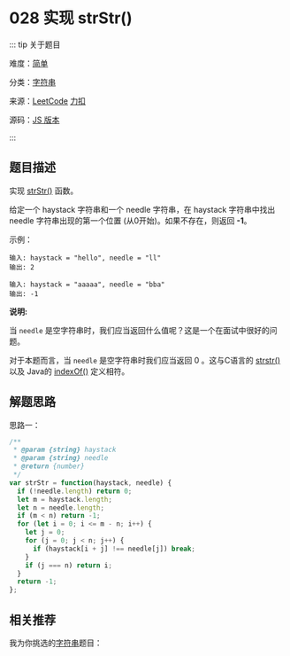 # 028 实现 strStr()

::: tip 关于题目

难度：[简单](/solution/easy/)

分类：[字符串](/art/string.html)

来源：[LeetCode](https://leetcode.com/problems/implement-strstr/)  [力扣](https://leetcode-cn.com/problems/implement-strstr/)

源码：[JS 版本](https://github.com/swpuLeo/cattle/blob/master/src/easy/Implement-strStr.js)

:::



## 题目描述

实现 [strStr()](https://baike.baidu.com/item/strstr/811469) 函数。

给定一个 haystack 字符串和一个 needle 字符串，在 haystack 字符串中找出 needle 字符串出现的第一个位置 (从0开始)。如果不存在，则返回  **-1**。

示例：

```
输入: haystack = "hello", needle = "ll"
输出: 2

输入: haystack = "aaaaa", needle = "bba"
输出: -1
```

**说明:**

当 `needle` 是空字符串时，我们应当返回什么值呢？这是一个在面试中很好的问题。

对于本题而言，当 `needle` 是空字符串时我们应当返回 0 。这与C语言的 [strstr()](https://baike.baidu.com/item/strstr/811469) 以及 Java的 [indexOf()](https://docs.oracle.com/javase/7/docs/api/java/lang/String.html#indexOf(java.lang.String)) 定义相符。



## 解题思路

思路一：

```js
/**
 * @param {string} haystack
 * @param {string} needle
 * @return {number}
 */
var strStr = function(haystack, needle) {
  if (!needle.length) return 0;
  let m = haystack.length;
  let n = needle.length;
  if (m < n) return -1;
  for (let i = 0; i <= m - n; i++) {
    let j = 0;
    for (j = 0; j < n; j++) {
      if (haystack[i + j] !== needle[j]) break;
    }
    if (j === n) return i;
  }
  return -1;
};
```



## 相关推荐

我为你挑选的[字符串](/art/string.html)题目：
